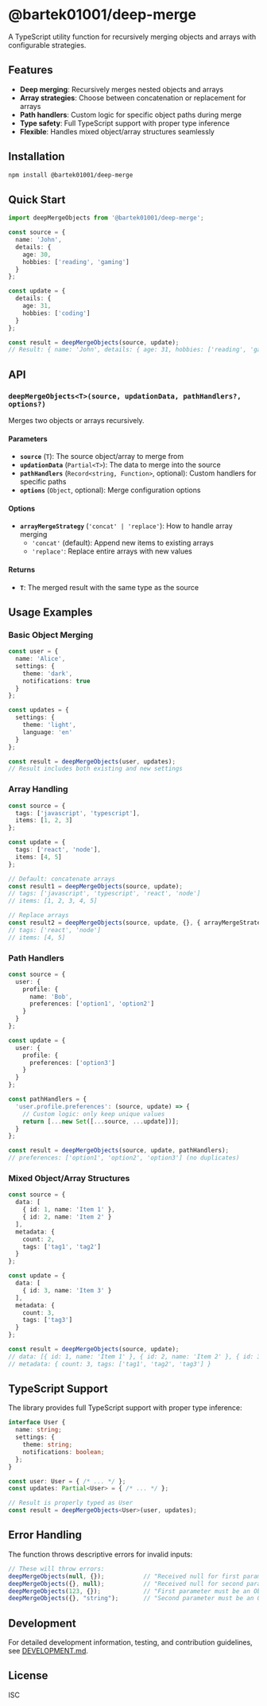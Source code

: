 # @bartek01001/deep-merge

A TypeScript utility function for recursively merging objects and arrays with configurable strategies.

## Features

- **Deep merging**: Recursively merges nested objects and arrays
- **Array strategies**: Choose between concatenation or replacement for arrays
- **Path handlers**: Custom logic for specific object paths during merge
- **Type safety**: Full TypeScript support with proper type inference
- **Flexible**: Handles mixed object/array structures seamlessly

## Installation

```bash
npm install @bartek01001/deep-merge
```

## Quick Start

```typescript
import deepMergeObjects from '@bartek01001/deep-merge';

const source = {
  name: 'John',
  details: {
    age: 30,
    hobbies: ['reading', 'gaming']
  }
};

const update = {
  details: {
    age: 31,
    hobbies: ['coding']
  }
};

const result = deepMergeObjects(source, update);
// Result: { name: 'John', details: { age: 31, hobbies: ['reading', 'gaming', 'coding'] } }
```

## API

### `deepMergeObjects<T>(source, updationData, pathHandlers?, options?)`

Merges two objects or arrays recursively.

#### Parameters

- **`source`** (`T`): The source object/array to merge from
- **`updationData`** (`Partial<T>`): The data to merge into the source
- **`pathHandlers`** (`Record<string, Function>`, optional): Custom handlers for specific paths
- **`options`** (`Object`, optional): Merge configuration options

#### Options

- **`arrayMergeStrategy`** (`'concat' | 'replace'`): How to handle array merging
  - `'concat'` (default): Append new items to existing arrays
  - `'replace'`: Replace entire arrays with new values

#### Returns

- **`T`**: The merged result with the same type as the source

## Usage Examples

### Basic Object Merging

```typescript
const user = {
  name: 'Alice',
  settings: {
    theme: 'dark',
    notifications: true
  }
};

const updates = {
  settings: {
    theme: 'light',
    language: 'en'
  }
};

const result = deepMergeObjects(user, updates);
// Result includes both existing and new settings
```

### Array Handling

```typescript
const source = {
  tags: ['javascript', 'typescript'],
  items: [1, 2, 3]
};

const update = {
  tags: ['react', 'node'],
  items: [4, 5]
};

// Default: concatenate arrays
const result1 = deepMergeObjects(source, update);
// tags: ['javascript', 'typescript', 'react', 'node']
// items: [1, 2, 3, 4, 5]

// Replace arrays
const result2 = deepMergeObjects(source, update, {}, { arrayMergeStrategy: 'replace' });
// tags: ['react', 'node']
// items: [4, 5]
```

### Path Handlers

```typescript
const source = {
  user: {
    profile: {
      name: 'Bob',
      preferences: ['option1', 'option2']
    }
  }
};

const update = {
  user: {
    profile: {
      preferences: ['option3']
    }
  }
};

const pathHandlers = {
  'user.profile.preferences': (source, update) => {
    // Custom logic: only keep unique values
    return [...new Set([...source, ...update])];
  }
};

const result = deepMergeObjects(source, update, pathHandlers);
// preferences: ['option1', 'option2', 'option3'] (no duplicates)
```

### Mixed Object/Array Structures

```typescript
const source = {
  data: [
    { id: 1, name: 'Item 1' },
    { id: 2, name: 'Item 2' }
  ],
  metadata: {
    count: 2,
    tags: ['tag1', 'tag2']
  }
};

const update = {
  data: [
    { id: 3, name: 'Item 3' }
  ],
  metadata: {
    count: 3,
    tags: ['tag3']
  }
};

const result = deepMergeObjects(source, update);
// data: [{ id: 1, name: 'Item 1' }, { id: 2, name: 'Item 2' }, { id: 3, name: 'Item 3' }]
// metadata: { count: 3, tags: ['tag1', 'tag2', 'tag3'] }
```

## TypeScript Support

The library provides full TypeScript support with proper type inference:

```typescript
interface User {
  name: string;
  settings: {
    theme: string;
    notifications: boolean;
  };
}

const user: User = { /* ... */ };
const updates: Partial<User> = { /* ... */ };

// Result is properly typed as User
const result = deepMergeObjects<User>(user, updates);
```

## Error Handling

The function throws descriptive errors for invalid inputs:

```typescript
// These will throw errors:
deepMergeObjects(null, {});           // "Received null for first parameter"
deepMergeObjects({}, null);           // "Received null for second parameter"
deepMergeObjects(123, {});            // "First parameter must be an Object"
deepMergeObjects({}, "string");       // "Second parameter must be an Object"
```

## Development

For detailed development information, testing, and contribution guidelines, see [DEVELOPMENT.md](./docs/DEVELOPMENT.md).

## License

ISC
